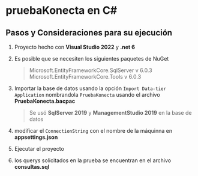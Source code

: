 # pruebaKonecta en C#

## Pasos y Consideraciones para su ejecución
1. Proyecto hecho con **Visual Studio 2022** y **.net 6**
2. Es posible que se necesiten los siguientes paquetes de NuGet

    > Microsoft.EntityFrameworkCore.SqlServer v 6.0.3
    > Microsoft.EntityFrameworkCore.Tools v 6.0.3

3. Importar la base de datos usando la opción `Import Data-tier Application` nombrandola `PruebaKonecta` usando el archivo **PruebaKonecta.bacpac**
    > Se usó **SqlServer 2019** y **ManagementStudio 2019** en la base de datos
4. modificar el `ConnectionString` con el nombre de la máquinna en **appsettings.json**
5. Ejecutar el proyecto
6. los querys solicitados en la prueba se encuentran en el archivo **consultas.sql**